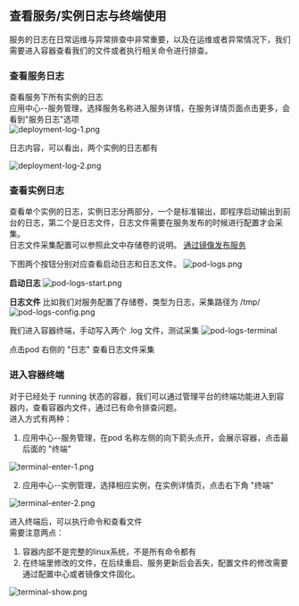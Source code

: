 ## 查看服务/实例日志与终端使用

服务的日志在日常运维与异常排查中非常重要，以及在运维或者异常情况下，我们需要进入容器查看我们的文件或者执行相关命令进行排查。

### 查看服务日志
查看服务下所有实例的日志  
应用中心--服务管理，选择服务名称进入服务详情，在服务详情页面点击更多，会看到"服务日志"选项  
![deployment-log-1.png](../images/application/deployment-log-1.png)

日志内容，可以看出，两个实例的日志都有

![deployment-log-2.png](../images/application/deployment-log-2.png)

### 查看实例日志
查看单个实例的日志，实例日志分两部分，一个是标准输出，即程序启动输出到前台的日志，第二个是日志文件，日志文件需要在服务发布的时候进行配置才会采集。  
日志文件采集配置可以参照此文中存储卷的说明。 [通过镜像发布服务](../application/deploy-from-image.md)

下图两个按钮分别对应查看启动日志和日志文件。 
![pod-logs.png](../images/application/pod-logs.png)

**启动日志**
![pod-logs-start.png](../images/application/pod-logs-start.png)

**日志文件**
比如我们对服务配置了存储卷，类型为日志，采集路径为 /tmp/
![pod-logs-config.png](../images/application/pod-logs-config.png)

我们进入容器终端，手动写入两个 .log 文件，测试采集
![pod-logs-terminal](../images/application/pod-logs-terminal.png)

点击pod 右侧的 "日志" 查看日志文件采集



### 进入容器终端
对于已经处于 running 状态的容器，我们可以通过管理平台的终端功能进入到容器内，查看容器内文件，通过已有命令排查问题。  
进入方式有两种：  
1. 应用中心--服务管理，在pod 名称左侧的向下箭头点开，会展示容器，点击最后面的 "终端"

![terminal-enter-1.png](../images/application/terminal-enter-1.png)

2. 应用中心--实例管理，选择相应实例，在实例详情页，点击右下角 "终端"

![terminal-enter-2.png](../images/application/terminal-enter-2.png)

进入终端后，可以执行命令和查看文件  
需要注意两点：  
1. 容器内部不是完整的linux系统，不是所有命令都有
2. 在终端里修改的文件，在后续重启、服务更新后会丢失，配置文件的修改需要通过配置中心或者镜像文件固化。

![terminal-show.png](../images/application/terminal-show.png)
